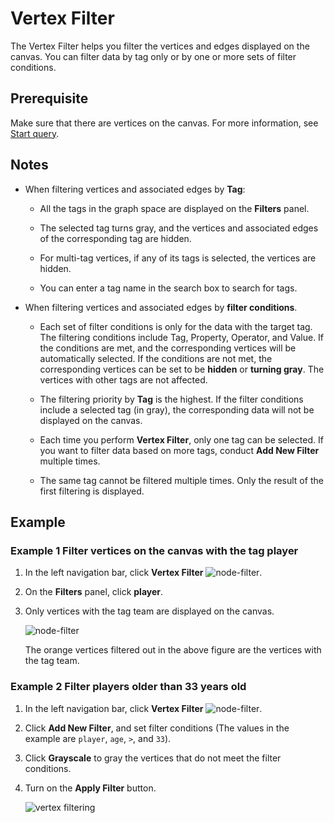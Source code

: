 # Vertex Filter 

The Vertex Filter helps you filter the vertices and edges displayed on the canvas. You can filter data by tag only or by one or more sets of filter conditions. 

## Prerequisite

Make sure that there are vertices on the canvas. For more information, see [Start query](ex-ug-query-exploration.md).

## Notes

- When filtering vertices and associated edges by **Tag**:

  - All the tags in the graph space are displayed on the **Filters** panel.

  - The selected tag turns gray, and the vertices and associated edges of the corresponding tag are hidden. 

  - For multi-tag vertices, if any of its tags is selected, the vertices are hidden.

  - You can enter a tag name in the search box to search for tags.

- When filtering vertices and associated edges by **filter conditions**.

  - Each set of filter conditions is only for the data with the target tag. The filtering conditions include Tag, Property, Operator, and Value. If the conditions are met, and the corresponding vertices will be automatically selected. If the conditions are not met, the corresponding vertices can be set to be **hidden** or **turning gray**. The vertices with other tags are not affected.

  - The filtering priority by **Tag** is the highest. If the filter conditions include a selected tag (in gray), the corresponding data will not be displayed on the canvas.

  - Each time you perform **Vertex Filter**, only one tag can be selected. If you want to filter data based on more tags, conduct **Add New Filter** multiple times.

  - The same tag cannot be filtered multiple times. Only the result of the first filtering is displayed.

## Example

### Example 1 Filter vertices on the canvas with the tag **player**

1. In the left navigation bar, click **Vertex Filter** ![node-filter](https://docs-cdn.nebula-graph.com.cn/figures/nav-filter.png).

2. On the **Filters** panel, click **player**.

3. Only vertices with the tag team are displayed on the canvas.

    ![node-filter](https://docs-cdn.nebula-graph.com.cn/figures/vertex-filtering-example1_en.png)

    The orange vertices filtered out in the above figure are the vertices with the tag team.

### Example 2 Filter players older than 33 years old

1. In the left navigation bar, click **Vertex Filter** ![node-filter](https://docs-cdn.nebula-graph.com.cn/figures/nav-filter.png).

2. Click **Add New Filter**, and set filter conditions (The values in the example are `player`, `age`, `>`, and `33`).

3. Click **Grayscale** to gray the vertices that do not meet the filter conditions.

4. Turn on the **Apply Filter** button.

    ![vertex filtering](https://docs-cdn.nebula-graph.com.cn/figures/vertex-filtering-example2_en.png)
